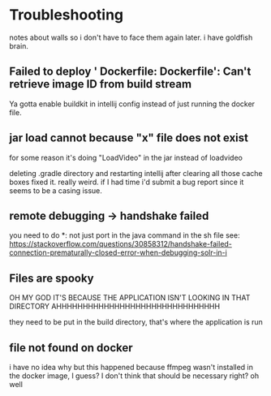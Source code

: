 # Troubleshooting
notes about walls so i don't have to face them 
again later. i have goldfish brain. 
## Failed to deploy '<unknown> Dockerfile: Dockerfile': Can't retrieve image ID from build stream
Ya gotta enable buildkit in intellij config instead of just running the docker file.

## jar load cannot because "x" file does not exist

for some reason it's doing "LoadVideo" in the jar instead of loadvideo

deleting .gradle directory and restarting intellij after
clearing all those cache boxes fixed it. really weird.
if I had time i'd submit a bug report since it seems
to be a casing issue.

## remote debugging -> handshake failed

you need to do *:<port> not just port in the java command 
in the sh file
see: https://stackoverflow.com/questions/30858312/handshake-failed-connection-prematurally-closed-error-when-debugging-solr-in-i

## Files are spooky
OH MY GOD
IT'S BECAUSE THE APPLICATION ISN'T LOOKING IN THAT 
DIRECTORY
AHHHHHHHHHHHHHHHHHHHHHHHHHHHHHHH

they need to be put in the build directory, that's where
the application is run

## file not found on docker

i have no idea why but this happened because
ffmpeg wasn't installed in the docker image, I guess?
I don't think that should be necessary right?
oh well